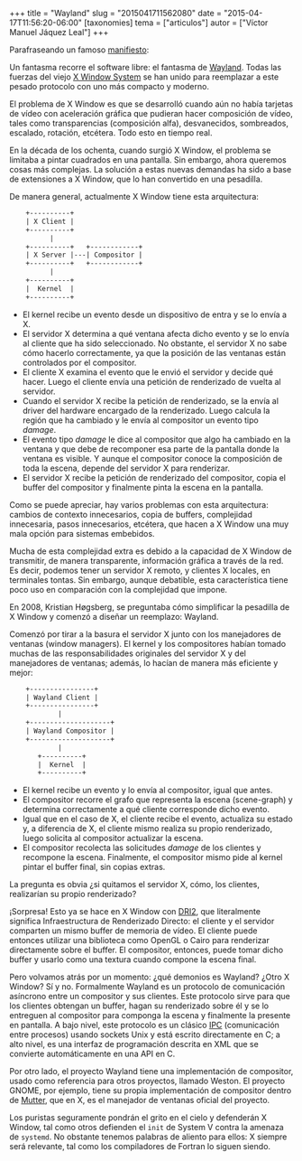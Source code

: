 +++
title = "Wayland"
slug = "2015041711562080"
date = "2015-04-17T11:56:20-06:00"
[taxonomies]
tema = ["articulos"]
autor = ["Víctor Manuel Jáquez Leal"]
+++

Parafraseando un famoso
[manifiesto](https://pendientedemigracion.ucm.es/info/bas/es/marx-eng/47mpc/i0.htm):

Un fantasma recorre el software libre: el fantasma de
[Wayland](http://wayland.freedesktop.org). Todas las fuerzas del viejo [X Window
System](https://en.wikipedia.org/wiki/X_Window_System) se han unido para
reemplazar a este pesado protocolo con uno más compacto y moderno.

El problema de X Window es que se desarrolló cuando aún no había tarjetas de
vídeo con aceleración gráfica que pudieran hacer composición de vídeo, tales
como transparencias (composición alfa), desvanecidos, sombreados, escalado,
rotación, etcétera. Todo esto en tiempo real.

En la década de los ochenta, cuando surgió X Window, el problema se limitaba a
pintar cuadrados en una pantalla. Sin embargo, ahora queremos cosas más
complejas. La solución a estas nuevas demandas ha sido a base de extensiones a X
Window, que lo han convertido en una pesadilla.

<!-- more -->

De manera general, actualmente X Window tiene esta arquitectura:

```txt
    +----------+
    | X Client |
    +----------+
          |
    +----------+   +------------+
    | X Server |---| Compositor |
    +----------+   +------------+
          |
    +----------+
    |  Kernel  |
    +----------+
```

- El kernel recibe un evento desde un dispositivo de entra y se lo envía a X.
- El servidor X determina a qué ventana afecta dicho evento y se lo envía al
  cliente que ha sido seleccionado. No obstante, el servidor X no sabe cómo
  hacerlo correctamente, ya que la posición de las ventanas están controlados
  por el compositor.
- El cliente X examina el evento que le envió el servidor y decide qué hacer.
  Luego el cliente envía una petición de renderizado de vuelta al servidor.
- Cuando el servidor X recibe la petición de renderizado, se la envía al driver
  del hardware encargado de la renderizado. Luego calcula la región que ha
  cambiado y le envía al compositor un evento tipo *damage*.
- El evento tipo *damage* le dice al compositor que algo ha cambiado en la
  ventana y que debe de recomponer esa parte de la pantalla donde la ventana es
  visible. Y aunque el compositor conoce la composición de toda la escena,
  depende del servidor X para renderizar.
- El servidor X recibe la petición de renderizado del compositor, copia el
  buffer del compositor y finalmente pinta la escena en la pantalla.

Como se puede apreciar, hay varios problemas con esta arquitectura: cambios de
contexto innecesarios, copia de buffers, complejidad innecesaria, pasos
innecesarios, etcétera, que hacen a X Window una muy mala opción para sistemas
embebidos.

Mucha de esta complejidad extra es debido a la capacidad de X Window de
transmitir, de manera transparente, información gráfica a través de la red. Es
decir, podemos tener un servidor X remoto, y clientes X locales, en terminales
tontas. Sin embargo, aunque debatible, esta característica tiene poco uso en
comparación con la complejidad que impone.

En 2008, Kristian Høgsberg, se preguntaba cómo simplificar la pesadilla de X
Window y comenzó a diseñar un reemplazo: Wayland.

Comenzó por tirar a la basura el servidor X junto con los manejadores de
ventanas (window managers). El kernel y los compositores habían tomado muchas de
las responsabilidades originales del servidor X y del manejadores de ventanas;
además, lo hacían de manera más eficiente y mejor:

```txt
    +----------------+
    | Wayland Client |
    +----------------+
            |
    +--------------------+
    | Wayland Compositor |
    +--------------------+
            |
       +----------+
       |  Kernel  |
       +----------+
```

- El kernel recibe un evento y lo envía al compositor, igual que antes.
- El compositor recorre el grafo que representa la escena (scene-graph) y
  determina correctamente a qué cliente corresponde dicho evento.
- Igual que en el caso de X, el cliente recibe el evento, actualiza su estado y,
  a diferencia de X, el cliente mismo realiza su propio renderizado, luego
  solicita al compositor actualizar la escena.
- El compositor recolecta las solicitudes *damage* de los clientes y recompone
  la escena. Finalmente, el compositor mismo pide al kernel pintar el buffer
  final, sin copias extras.

La pregunta es obvia ¿si quitamos el servidor X, cómo, los clientes, realizarían
su propio renderizado?

¡Sorpresa! Esto ya se hace en X Window con
[DRI2](http://dri.freedesktop.org/wiki/), que literalmente significa
Infraestructura de Renderizado Directo: el cliente y el servidor comparten un
mismo buffer de memoria de vídeo. El cliente puede entonces utilizar una
biblioteca como OpenGL o Cairo para renderizar directamente sobre el buffer. El
compositor, entonces, puede tomar dicho buffer y usarlo como una textura cuando
compone la escena final.

Pero volvamos atrás por un momento: ¿qué demonios es Wayland? ¿Otro X Window? Sí
y no. Formalmente Wayland es un protocolo de comunicación asíncrono entre un
compositor y sus clientes. Este protocolo sirve para que los clientes obtengan
un buffer, hagan su renderizado sobre él y se lo entreguen al compositor para
componga la escena y finalmente la presente en pantalla. A bajo nivel, este
protocolo es un clásico
[IPC](https://en.wikipedia.org/wiki/Inter-process_communication) (comunicación
entre procesos) usando sockets Unix y está escrito directamente en C; a alto
nivel, es una interfaz de programación descrita en XML que se convierte
automáticamente en una API en C.

Por otro lado, el proyecto Wayland tiene una implementación de compositor, usado
como referencia para otros proyectos, llamado Weston. El proyecto GNOME, por
ejemplo, tiene su propia implementación de compositor dentro de
[Mutter](https://en.wikipedia.org/wiki/Mutter_(software)), que en X, es el
manejador de ventanas oficial del proyecto.

Los puristas seguramente pondrán el grito en el cielo y defenderán X Window, tal
como otros defienden el `init` de System V contra la amenaza de `systemd`. No
obstante tenemos palabras de aliento para ellos: X siempre será relevante, tal
como los compiladores de Fortran lo siguen siendo.
